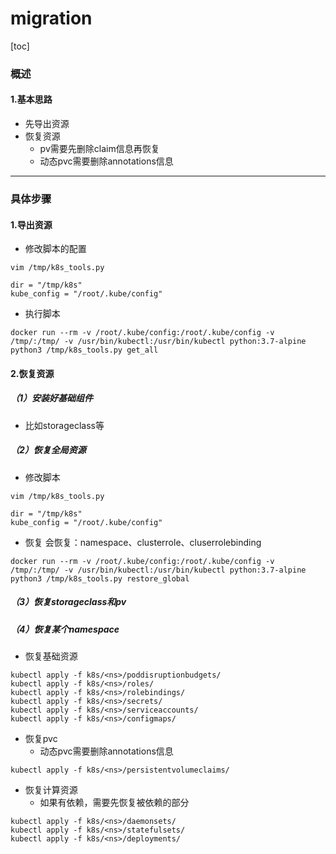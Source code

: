 # migration

[toc]

### 概述

#### 1.基本思路

* 先导出资源
* 恢复资源
  * pv需要先删除claim信息再恢复
  * 动态pvc需要删除annotations信息

***

### 具体步骤

#### 1.导出资源

* 修改脚本的配置
```shell
vim /tmp/k8s_tools.py
```
```shell
dir = "/tmp/k8s"
kube_config = "/root/.kube/config"
```

* 执行脚本

```shell
docker run --rm -v /root/.kube/config:/root/.kube/config -v /tmp/:/tmp/ -v /usr/bin/kubectl:/usr/bin/kubectl python:3.7-alpine python3 /tmp/k8s_tools.py get_all
```

#### 2.恢复资源

##### （1）安装好基础组件
* 比如storageclass等

##### （2）恢复全局资源

* 修改脚本
```shell
vim /tmp/k8s_tools.py
```
```shell
dir = "/tmp/k8s"
kube_config = "/root/.kube/config"
```

* 恢复
会恢复：namespace、clusterrole、cluserrolebinding
```shell
docker run --rm -v /root/.kube/config:/root/.kube/config -v /tmp/:/tmp/ -v /usr/bin/kubectl:/usr/bin/kubectl python:3.7-alpine python3 /tmp/k8s_tools.py restore_global
```

##### （3）恢复storageclass和pv

##### （4）恢复某个namespace
* 恢复基础资源

```shell
kubectl apply -f k8s/<ns>/poddisruptionbudgets/
kubectl apply -f k8s/<ns>/roles/
kubectl apply -f k8s/<ns>/rolebindings/
kubectl apply -f k8s/<ns>/secrets/
kubectl apply -f k8s/<ns>/serviceaccounts/
kubectl apply -f k8s/<ns>/configmaps/
```

* 恢复pvc
  * 动态pvc需要删除annotations信息
```shell
kubectl apply -f k8s/<ns>/persistentvolumeclaims/
```

* 恢复计算资源
  * 如果有依赖，需要先恢复被依赖的部分
```shell
kubectl apply -f k8s/<ns>/daemonsets/
kubectl apply -f k8s/<ns>/statefulsets/
kubectl apply -f k8s/<ns>/deployments/
```
